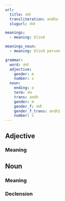 ```yaml
---
url:
  title: अंधो
  transliteration: andho
  slugurl: अंधो

meanings:
  - meaning: blind

meanings_noun:
  - meaning: blind person

grammar: 
  word: अंधो
  adjective:
    gender: m
    number: s
  noun:
    ending: o
    term: अंध
    trans: andh
    gender: m
    gender_f: अंधी
    gender_f_trans: andhi
    number: s
---
```


## Adjective

### Meaning
<meaning :meanings="meanings" :url="url"></meaning>

## Noun
### Meaning

<meaning :meanings="meanings_noun" :url="url"></meaning>

### Declension
<noun-decl :grammar="grammar"></noun-decl>

